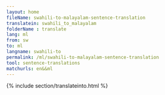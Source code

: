 ```yaml
---
layout: home
fileName: swahili-to-malayalam-sentence-translation
translatein: swahili_to_malayalam
folderName : translate
lang: ml
from: sw
to: ml
langname: swahili-to
permalink: /ml/swahili-to-malayalam-sentence-translation
tool: sentence-translations
matchurls: en&&ml
---
```

{% include section/translateinto.html %}
